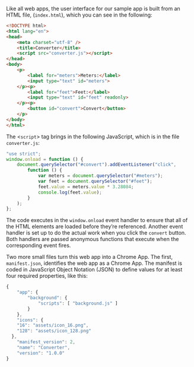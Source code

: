 <a name="differences"></a>
Like all web apps, the user interface for our sample app is built from an HTML file, (`index.html`), which you can see in the following:

``` html
<!DOCTYPE html>
<html lang="en">
<head>
	<meta charset="utf-8" />
	<title>Converter</title>
    <script src="converter.js"></script>
</head>
<body>
	<p>
		<label for="meters">Meters:</label>
		<input type="text" id="meters">
	</p><p>
		<label for="feet">Feet:</label>
		<input type="text" id="feet" readonly>
	</p><p>
		<button id="convert">Convert</button>
	</p>
</body>
</html>
```
The <`script`> tag brings in the following JavaScript, which is in the file `converter.js`:

```javascript
"use strict";
window.onload = function () {
	document.querySelector("#convert").addEventListener("click",
		function () {
			var meters = document.querySelector("#meters");
			var feet = document.querySelector("#feet");
			feet.value = meters.value * 3.28084;
			console.log(feet.value);
		}
	);
};
```
The code executes in the `window.onload` event handler to ensure that all of the HTML elements are loaded before they’re referenced. Another event handler is set up to do the actual work when you click the `convert` button. Both handlers are passed anonymous functions that execute when the corresponding event fires.

Two more small files turn this web app into a Chrome App. The first, `manifest.json`, identifies the web app as a Chrome App. The manifest is coded in JavaScript Object Notation (JSON) to define values for at least four required properties, like this:

```javascript
{
	"app": {
		"background": {
			"scripts": [ "background.js" ]
		}
	},
	"icons": {
    "16": "assets/icon_16.png",
    "128": "assets/icon_128.png"
  },
	"manifest_version": 2,
	"name": "Converter",
	"version": "1.0.0"
}
```

